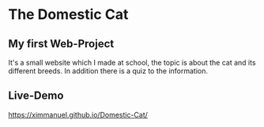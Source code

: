 # The Domestic Cat

## My first Web-Project

It's a small website which I made at school, the topic is about the cat and its different breeds.
In addition there is a quiz to the information.

## Live-Demo
https://ximmanuel.github.io/Domestic-Cat/
